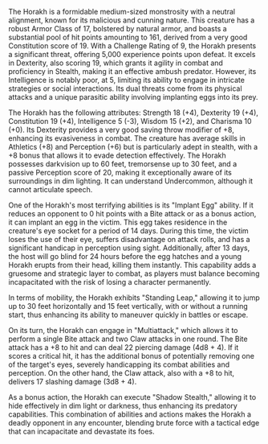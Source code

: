 The Horakh is a formidable medium-sized monstrosity with a neutral alignment, known for its malicious and cunning nature. This creature has a robust Armor Class of 17, bolstered by natural armor, and boasts a substantial pool of hit points amounting to 161, derived from a very good Constitution score of 19. With a Challenge Rating of 9, the Horakh presents a significant threat, offering 5,000 experience points upon defeat. It excels in Dexterity, also scoring 19, which grants it agility in combat and proficiency in Stealth, making it an effective ambush predator. However, its Intelligence is notably poor, at 5, limiting its ability to engage in intricate strategies or social interactions. Its dual threats come from its physical attacks and a unique parasitic ability involving implanting eggs into its prey.

The Horakh has the following attributes: Strength 18 (+4), Dexterity 19 (+4), Constitution 19 (+4), Intelligence 5 (-3), Wisdom 15 (+2), and Charisma 10 (+0). Its Dexterity provides a very good saving throw modifier of +8, enhancing its evasiveness in combat. The creature has average skills in Athletics (+8) and Perception (+6) but is particularly adept in stealth, with a +8 bonus that allows it to evade detection effectively. The Horakh possesses darkvision up to 60 feet, tremorsense up to 30 feet, and a passive Perception score of 20, making it exceptionally aware of its surroundings in dim lighting. It can understand Undercommon, although it cannot articulate speech.

One of the Horakh's most terrifying abilities is its "Implant Egg" ability. If it reduces an opponent to 0 hit points with a Bite attack or as a bonus action, it can implant an egg in the victim. This egg takes residence in the creature's eye socket for a period of 14 days. During this time, the victim loses the use of their eye, suffers disadvantage on attack rolls, and has a significant handicap in perception using sight. Additionally, after 13 days, the host will go blind for 24 hours before the egg hatches and a young Horakh erupts from their head, killing them instantly. This capability adds a gruesome and strategic layer to combat, as players must balance becoming incapacitated with the risk of losing a character permanently.

In terms of mobility, the Horakh exhibits "Standing Leap," allowing it to jump up to 30 feet horizontally and 15 feet vertically, with or without a running start, thus enhancing its ability to maneuver quickly in battles or escape.

On its turn, the Horakh can engage in "Multiattack," which allows it to perform a single Bite attack and two Claw attacks in one round. The Bite attack has a +8 to hit and can deal 22 piercing damage (4d8 + 4). If it scores a critical hit, it has the additional bonus of potentially removing one of the target's eyes, severely handicapping its combat abilities and perception. On the other hand, the Claw attack, also with a +8 to hit, delivers 17 slashing damage (3d8 + 4).

As a bonus action, the Horakh can execute "Shadow Stealth," allowing it to hide effectively in dim light or darkness, thus enhancing its predatory capabilities. This combination of abilities and actions makes the Horakh a deadly opponent in any encounter, blending brute force with a tactical edge that can incapacitate and devastate its foes.